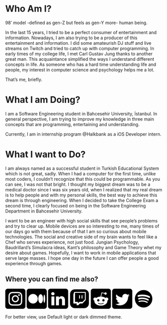 # Who Am I?

98’ model -defined as gen-Z but feels as gen-Y more- human being. 

In the last 15 years, I tried to be a perfect consumer of entertainment and information. Nowadays, I am also trying to be a producer of this entertainment and information. I did some amateurish DJ stuff and live streams on Twitch and tried to catch up with computer programming. In early times of my college life, I met Carl Gustav Jung thanks to another great man. This acquaintance simplified the ways I understand different concepts in life. As someone who has a hard time understanding life and people, my interest in computer science and psychology helps me a lot. 

That’s me, briefly.

# What I am Doing?

I am a Software Engineering student in Bahcesehir University, İstanbul. In general perspective, I am trying to improve my knowledge in three main concepts that are programming, entertaining and understanding. 

 Currently, I am in internship program @Halkbank as a iOS Developer intern. 

# What I want to Do?

I am always named as a successful student in Turkish Educational System which is not great, sadly. When I had a computer for the first time, unlike most coders, I couldn’t recognize that this could be programmable. As you can see, I was not that bright. I thought my biggest dream was to be a medical doctor since I was six years old, when I realized that my real dream is to help people and with my personal skills, the best way to achieve this dream is through engineering. When I decided to take the College Exam a second time, I clearly focused on being in the Software Engineering Department in Bahcesehir University.

I want to be an engineer with high social skills that see people’s problems and try to clear up. Mobile devices are so interesting to me, many times of our days go with them because of that I am so curious about mobile technologies. The social and creative side of my brain wants to feel like a Chef who serves experience, not just food. Jungian Psychology, Baudrillard’s Simulacra ideas, Kant’s philosophy and Game Theory whet my desire about games. Hopefully, I want to work in mobile applications that serve large masses. I hope one day in the future I can offer people a good experience through games.

## Where you can find me also?

[![instagram][1.1]][1]
[![medium][2.1]][2]
[![linkedin][3.1]][3]
[![twitch][4.1]][4]
[![reddit][5.1]][5]
[![twitter][6.1]][6]
[![spotify][7.1]][7]


For better view, use Default light or dark dimmed theme. 

<!-- icons -->
[1.1]: https://github.com/burhanemirkeles/burhanemirkeles/blob/main/images/instagram.png?raw=true
[2.1]: https://github.com/burhanemirkeles/burhanemirkeles/blob/main/images/medium.png?raw=true
[3.1]: https://github.com/burhanemirkeles/burhanemirkeles/blob/main/images/linkedin.png?raw=true
[4.1]: https://github.com/burhanemirkeles/burhanemirkeles/blob/main/images/twitch.png?raw=true
[5.1]: https://github.com/burhanemirkeles/burhanemirkeles/blob/main/images/reddit.png?raw=true
[6.1]: https://github.com/burhanemirkeles/burhanemirkeles/blob/main/images/twitter.png?raw=true
[7.1]: https://github.com/burhanemirkeles/burhanemirkeles/blob/main/images/spotify.png?raw=true




<!-- links to your social media accounts -->
[1]: https://www.instagram.com/emirkeles.png/
[2]: https://bemirkeles.medium.com/
[3]: https://www.linkedin.com/in/emir-kele%C5%9F-710236156/
[4]: https://www.twitch.tv/kutalan
[5]: https://www.reddit.com/user/kutalan
[6]: https://twitter.com/emirkelesdocs
[7]: https://open.spotify.com/user/21onsxqmjfevmoiamacovcl7q?si=81f5c91cd4364dd4








<!--
**burhanemirkeles/burhanemirkeles** is a ✨ _special_ ✨ repository because its `README.md` (this file) appears on your GitHub profile.

Here are some ideas to get you started:

- 🔭 I’m currently working on ...
- 🌱 I’m currently learning ...
- 👯 I’m looking to collaborate on ...
- 🤔 I’m looking for help with ...
- 💬 Ask me about ...
- 📫 How to reach me: ...
- 😄 Pronouns: ...
- ⚡ Fun fact: ...
-->
